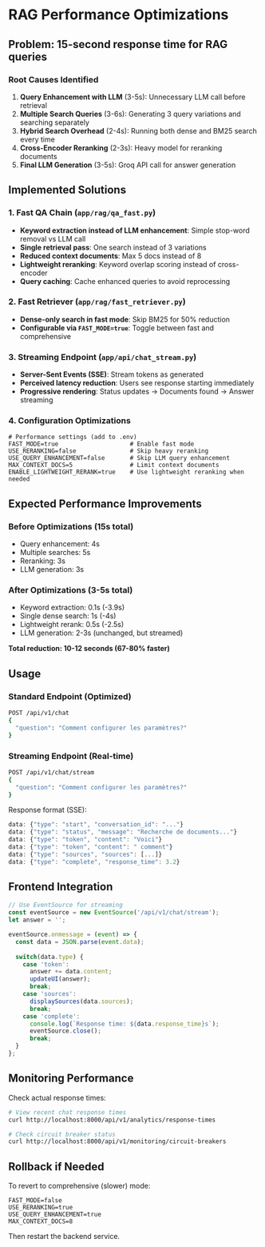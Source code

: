 # RAG Performance Optimizations

## Problem: 15-second response time for RAG queries

### Root Causes Identified
1. **Query Enhancement with LLM** (3-5s): Unnecessary LLM call before retrieval
2. **Multiple Search Queries** (3-6s): Generating 3 query variations and searching separately
3. **Hybrid Search Overhead** (2-4s): Running both dense and BM25 search every time
4. **Cross-Encoder Reranking** (2-3s): Heavy model for reranking documents
5. **Final LLM Generation** (3-5s): Groq API call for answer generation

## Implemented Solutions

### 1. Fast QA Chain (`app/rag/qa_fast.py`)
- **Keyword extraction instead of LLM enhancement**: Simple stop-word removal vs LLM call
- **Single retrieval pass**: One search instead of 3 variations
- **Reduced context documents**: Max 5 docs instead of 8
- **Lightweight reranking**: Keyword overlap scoring instead of cross-encoder
- **Query caching**: Cache enhanced queries to avoid reprocessing

### 2. Fast Retriever (`app/rag/fast_retriever.py`)
- **Dense-only search in fast mode**: Skip BM25 for 50% reduction
- **Configurable via `FAST_MODE=true`**: Toggle between fast and comprehensive

### 3. Streaming Endpoint (`app/api/chat_stream.py`)
- **Server-Sent Events (SSE)**: Stream tokens as generated
- **Perceived latency reduction**: Users see response starting immediately
- **Progressive rendering**: Status updates → Documents found → Answer streaming

### 4. Configuration Optimizations
```env
# Performance settings (add to .env)
FAST_MODE=true                    # Enable fast mode
USE_RERANKING=false               # Skip heavy reranking
USE_QUERY_ENHANCEMENT=false       # Skip LLM query enhancement
MAX_CONTEXT_DOCS=5                # Limit context documents
ENABLE_LIGHTWEIGHT_RERANK=true    # Use lightweight reranking when needed
```

## Expected Performance Improvements

### Before Optimizations (15s total)
- Query enhancement: 4s
- Multiple searches: 5s
- Reranking: 3s
- LLM generation: 3s

### After Optimizations (3-5s total)
- Keyword extraction: 0.1s (-3.9s)
- Single dense search: 1s (-4s)
- Lightweight rerank: 0.5s (-2.5s)
- LLM generation: 2-3s (unchanged, but streamed)

**Total reduction: 10-12 seconds (67-80% faster)**

## Usage

### Standard Endpoint (Optimized)
```bash
POST /api/v1/chat
{
  "question": "Comment configurer les paramètres?"
}
```

### Streaming Endpoint (Real-time)
```bash
POST /api/v1/chat/stream
{
  "question": "Comment configurer les paramètres?"
}
```

Response format (SSE):
```javascript
data: {"type": "start", "conversation_id": "..."}
data: {"type": "status", "message": "Recherche de documents..."}
data: {"type": "token", "content": "Voici"}
data: {"type": "token", "content": " comment"}
data: {"type": "sources", "sources": [...]}
data: {"type": "complete", "response_time": 3.2}
```

## Frontend Integration

```javascript
// Use EventSource for streaming
const eventSource = new EventSource('/api/v1/chat/stream');
let answer = '';

eventSource.onmessage = (event) => {
  const data = JSON.parse(event.data);
  
  switch(data.type) {
    case 'token':
      answer += data.content;
      updateUI(answer);
      break;
    case 'sources':
      displaySources(data.sources);
      break;
    case 'complete':
      console.log(`Response time: ${data.response_time}s`);
      eventSource.close();
      break;
  }
};
```

## Monitoring Performance

Check actual response times:
```bash
# View recent chat response times
curl http://localhost:8000/api/v1/analytics/response-times

# Check circuit breaker status
curl http://localhost:8000/api/v1/monitoring/circuit-breakers
```

## Rollback if Needed

To revert to comprehensive (slower) mode:
```env
FAST_MODE=false
USE_RERANKING=true
USE_QUERY_ENHANCEMENT=true
MAX_CONTEXT_DOCS=8
```

Then restart the backend service.